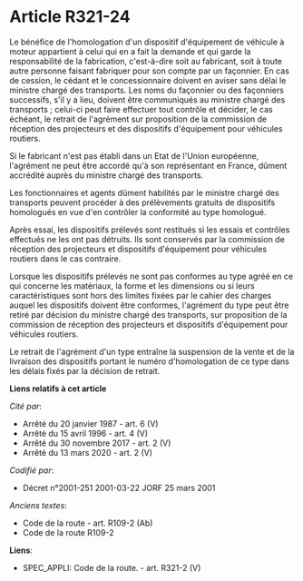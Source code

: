 # Article R321-24

Le bénéfice de l'homologation d'un dispositif d'équipement de véhicule à moteur appartient à celui qui en a fait la demande
et qui garde la responsabilité de la fabrication, c'est-à-dire soit au fabricant, soit à toute autre personne faisant
fabriquer pour son compte par un façonnier. En cas de cession, le cédant et le concessionnaire doivent en aviser sans délai
le ministre chargé des transports. Les noms du façonnier ou des façonniers successifs, s'il y a lieu, doivent être
communiqués au ministre chargé des transports ; celui-ci peut faire effectuer tout contrôle et décider, le cas échéant, le
retrait de l'agrément sur proposition de la commission de réception des projecteurs et des dispositifs d'équipement pour
véhicules routiers.

Si le fabricant n'est pas établi dans un Etat de l'Union européenne, l'agrément ne peut être accordé qu'à son représentant en
France, dûment accrédité auprès du ministre chargé des transports.

Les fonctionnaires et agents dûment habilités par le ministre chargé des transports peuvent procéder à des prélèvements
gratuits de dispositifs homologués en vue d'en contrôler la conformité au type homologué.

Après essai, les dispositifs prélevés sont restitués si les essais et contrôles effectués ne les ont pas détruits. Ils sont
conservés par la commission de réception des projecteurs et dispositifs d'équipement pour véhicules routiers dans le cas
contraire.

Lorsque les dispositifs prélevés ne sont pas conformes au type agréé en ce qui concerne les matériaux, la forme et les
dimensions ou si leurs caractéristiques sont hors des limites fixées par le cahier des charges auquel les dispositifs doivent
être conformes, l'agrément du type peut être retiré par décision du ministre chargé des transports, sur proposition de la
commission de réception des projecteurs et dispositifs d'équipement pour véhicules routiers.

Le retrait de l'agrément d'un type entraîne la suspension de la vente et de la livraison des dispositifs portant le numéro
d'homologation de ce type dans les délais fixés par la décision de retrait.

**Liens relatifs à cet article**

_Cité par_:

  - Arrêté du 20 janvier 1987 - art. 6 (V)
  - Arrêté du 15 avril 1996 - art. 4 (V)
  - Arrêté du 30 novembre 2017 - art. 2 (V)
  - Arrêté du 13 mars 2020 - art. 2 (V)

_Codifié par_:

  - Décret n°2001-251 2001-03-22 JORF 25 mars 2001

_Anciens textes_:

  - Code de la route - art. R109-2 (Ab)
  - Code de la route R109-2

**Liens**:

  - SPEC_APPLI: Code de la route. - art. R321-2 (V)
